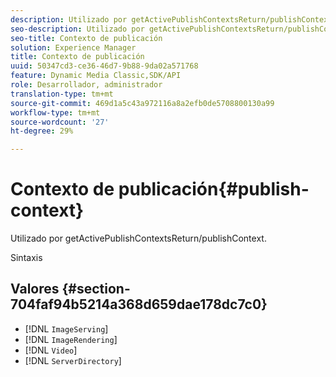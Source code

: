 ```yaml
---
description: Utilizado por getActivePublishContextsReturn/publishContext.
seo-description: Utilizado por getActivePublishContextsReturn/publishContext.
seo-title: Contexto de publicación
solution: Experience Manager
title: Contexto de publicación
uuid: 50347cd3-ce36-46d7-9b88-9da02a571768
feature: Dynamic Media Classic,SDK/API
role: Desarrollador, administrador
translation-type: tm+mt
source-git-commit: 469d1a5c43a972116a8a2efb0de5708800130a99
workflow-type: tm+mt
source-wordcount: '27'
ht-degree: 29%

---
```



# Contexto de publicación{#publish-context}

Utilizado por getActivePublishContextsReturn/publishContext.

Sintaxis

## Valores {#section-704faf94b5214a368d659dae178dc7c0}

* [!DNL `ImageServing`]
* [!DNL `ImageRendering`]
* [!DNL `Video`]
* [!DNL `ServerDirectory`]

